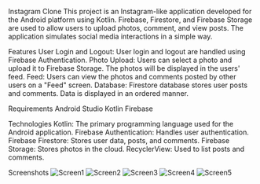 Instagram Clone
This project is an Instagram-like application developed for the Android platform using Kotlin. Firebase, Firestore, and Firebase Storage are used to allow users to upload photos, comment, and view posts. The application simulates social media interactions in a simple way.

Features
User Login and Logout: User login and logout are handled using Firebase Authentication.
Photo Upload: Users can select a photo and upload it to Firebase Storage. The photos will be displayed in the users' feed.
Feed: Users can view the photos and comments posted by other users on a "Feed" screen.
Database: Firestore database stores user posts and comments. Data is displayed in an ordered manner.

Requirements
Android Studio
Kotlin
Firebase

Technologies
Kotlin: The primary programming language used for the Android application.
Firebase Authentication: Handles user authentication.
Firebase Firestore: Stores user data, posts, and comments.
Firebase Storage: Stores photos in the cloud.
RecyclerView: Used to list posts and comments.

Screenshots
![Screen1](Screenshots/screen1.png)
![Screen2](Screenshots/screen2.png)
![Screen3](Screenshots/screen3.png)
![Screen4](Screenshots/screen4.png)
![Screen5](Screenshots/screen5.png)

